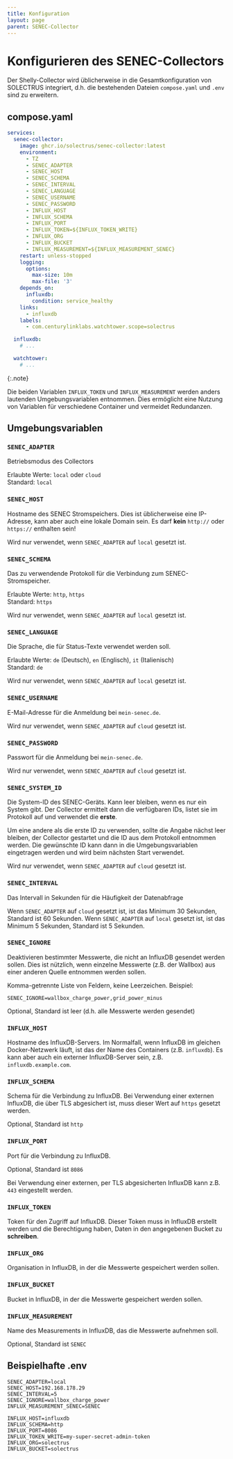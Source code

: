 ```yaml
---
title: Konfiguration
layout: page
parent: SENEC-Collector
---
```


# Konfigurieren des SENEC-Collectors

Der Shelly-Collector wird üblicherweise in die Gesamtkonfiguration von SOLECTRUS integriert, d.h. die bestehenden Dateien `compose.yaml` und `.env` sind zu erweitern.

## compose.yaml

```yaml
services:
  senec-collector:
    image: ghcr.io/solectrus/senec-collector:latest
    environment:
      - TZ
      - SENEC_ADAPTER
      - SENEC_HOST
      - SENEC_SCHEMA
      - SENEC_INTERVAL
      - SENEC_LANGUAGE
      - SENEC_USERNAME
      - SENEC_PASSWORD
      - INFLUX_HOST
      - INFLUX_SCHEMA
      - INFLUX_PORT
      - INFLUX_TOKEN=${INFLUX_TOKEN_WRITE}
      - INFLUX_ORG
      - INFLUX_BUCKET
      - INFLUX_MEASUREMENT=${INFLUX_MEASUREMENT_SENEC}
    restart: unless-stopped
    logging:
      options:
        max-size: 10m
        max-file: '3'
    depends_on:
      influxdb:
        condition: service_healthy
    links:
      - influxdb
    labels:
      - com.centurylinklabs.watchtower.scope=solectrus

  influxdb:
    # ...

  watchtower:
    # ...
```

{:.note}

Die beiden Variablen `INFLUX_TOKEN` und `INFLUX_MEASUREMENT` werden anders lautenden Umgebungsvariablen entnommen. Dies ermöglicht eine Nutzung von Variablen für verschiedene Container und vermeidet Redundanzen.

## Umgebungsvariablen

### `SENEC_ADAPTER`

Betriebsmodus des Collectors

Erlaubte Werte: `local` oder `cloud` \
Standard: `local`

### `SENEC_HOST`

Hostname des SENEC Stromspeichers. Dies ist üblicherweise eine IP-Adresse, kann aber auch eine lokale Domain sein. Es darf **kein** `http://` oder `https://` enthalten sein!

Wird nur verwendet, wenn `SENEC_ADAPTER` auf `local` gesetzt ist.

### `SENEC_SCHEMA`

Das zu verwendende Protokoll für die Verbindung zum SENEC-Stromspeicher.

Erlaubte Werte: `http`, `https` \
Standard: `https`

Wird nur verwendet, wenn `SENEC_ADAPTER` auf `local` gesetzt ist.

### `SENEC_LANGUAGE`

Die Sprache, die für Status-Texte verwendet werden soll.

Erlaubte Werte: `de` (Deutsch), `en` (Englisch), `it` (Italienisch) \
Standard: `de`

Wird nur verwendet, wenn `SENEC_ADAPTER` auf `local` gesetzt ist.

### `SENEC_USERNAME`

E-Mail-Adresse für die Anmeldung bei `mein-senec.de`.

Wird nur verwendet, wenn `SENEC_ADAPTER` auf `cloud` gesetzt ist.

### `SENEC_PASSWORD`

Passwort für die Anmeldung bei `mein-senec.de`.

Wird nur verwendet, wenn `SENEC_ADAPTER` auf `cloud` gesetzt ist.

### `SENEC_SYSTEM_ID`

Die System-ID des SENEC-Geräts. Kann leer bleiben, wenn es nur ein System gibt. Der Collector ermittelt dann die verfügbaren IDs, listet sie im Protokoll auf und verwendet die **erste**.

Um eine andere als die erste ID zu verwenden, sollte die Angabe nächst leer bleiben, der Collector gestartet und die ID aus dem Protokoll entnommen werden. Die gewünschte ID kann dann in die Umgebungsvariablen eingetragen werden und wird beim nächsten Start verwendet.

Wird nur verwendet, wenn `SENEC_ADAPTER` auf `cloud` gesetzt ist.

### `SENEC_INTERVAL`

Das Intervall in Sekunden für die Häufigkeit der Datenabfrage

Wenn `SENEC_ADAPTER` auf `cloud` gesetzt ist, ist das Minimum 30 Sekunden, Standard ist 60 Sekunden.
Wenn `SENEC_ADAPTER` auf `local` gesetzt ist, ist das Minimum 5 Sekunden, Standard ist 5 Sekunden.

### `SENEC_IGNORE`

Deaktivieren bestimmter Messwerte, die nicht an InfluxDB gesendet werden sollen.
Dies ist nützlich, wenn einzelne Messwerte (z.B. der Wallbox) aus einer anderen Quelle entnommen werden sollen.

Komma-getrennte Liste von Feldern, keine Leerzeichen. Beispiel:

```properties
SENEC_IGNORE=wallbox_charge_power,grid_power_minus
```

Optional, Standard ist leer (d.h. alle Messwerte werden gesendet)

### `INFLUX_HOST`

Hostname des InfluxDB-Servers. Im Normalfall, wenn InfluxDB im gleichen Docker-Netzwerk läuft, ist das der Name des Containers (z.B. `influxdb`). Es kann aber auch ein externer InfluxDB-Server sein, z.B. `influxdb.example.com`.

### `INFLUX_SCHEMA`

Schema für die Verbindung zu InfluxDB. Bei Verwendung einer externen InfluxDB, die über TLS abgesichert ist, muss dieser Wert auf `https` gesetzt werden.

Optional, Standard ist `http`

### `INFLUX_PORT`

Port für die Verbindung zu InfluxDB.

Optional, Standard ist `8086`

Bei Verwendung einer externen, per TLS abgesicherten InfluxDB kann z.B. `443` eingestellt werden.

### `INFLUX_TOKEN`

Token für den Zugriff auf InfluxDB. Dieser Token muss in InfluxDB erstellt werden und die Berechtigung haben, Daten in den angegebenen Bucket zu **schreiben**.

### `INFLUX_ORG`

Organisation in InfluxDB, in der die Messwerte gespeichert werden sollen.

### `INFLUX_BUCKET`

Bucket in InfluxDB, in der die Messwerte gespeichert werden sollen.

### `INFLUX_MEASUREMENT`

Name des Measurements in InfluxDB, das die Messwerte aufnehmen soll.

Optional, Standard ist `SENEC`

## Beispielhafte .env

```properties
SENEC_ADAPTER=local
SENEC_HOST=192.168.178.29
SENEC_INTERVAL=5
SENEC_IGNORE=wallbox_charge_power
INFLUX_MEASUREMENT_SENEC=SENEC

INFLUX_HOST=influxdb
INFLUX_SCHEMA=http
INFLUX_PORT=8086
INFLUX_TOKEN_WRITE=my-super-secret-admin-token
INFLUX_ORG=solectrus
INFLUX_BUCKET=solectrus
```
